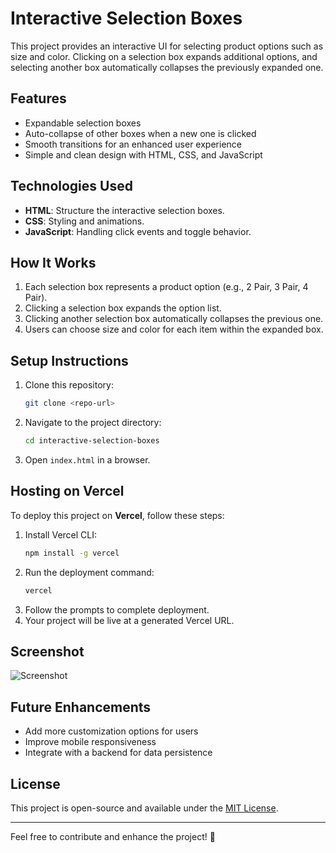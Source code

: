 # Interactive Selection Boxes

This project provides an interactive UI for selecting product options such as size and color. Clicking on a selection box expands additional options, and selecting another box automatically collapses the previously expanded one.

## Features
- Expandable selection boxes
- Auto-collapse of other boxes when a new one is clicked
- Smooth transitions for an enhanced user experience
- Simple and clean design with HTML, CSS, and JavaScript

## Technologies Used
- **HTML**: Structure the interactive selection boxes.
- **CSS**: Styling and animations.
- **JavaScript**: Handling click events and toggle behavior.

## How It Works
1. Each selection box represents a product option (e.g., 2 Pair, 3 Pair, 4 Pair).
2. Clicking a selection box expands the option list.
3. Clicking another selection box automatically collapses the previous one.
4. Users can choose size and color for each item within the expanded box.

## Setup Instructions
1. Clone this repository:
   ```sh
   git clone <repo-url>
   ```
2. Navigate to the project directory:
   ```sh
   cd interactive-selection-boxes
   ```
3. Open `index.html` in a browser.

## Hosting on Vercel
To deploy this project on **Vercel**, follow these steps:
1. Install Vercel CLI:
   ```sh
   npm install -g vercel
   ```
2. Run the deployment command:
   ```sh
   vercel
   ```
3. Follow the prompts to complete deployment.
4. Your project will be live at a generated Vercel URL.

## Screenshot
![Screenshot](task.png) 

## Future Enhancements
- Add more customization options for users
- Improve mobile responsiveness
- Integrate with a backend for data persistence

## License
This project is open-source and available under the [MIT License](LICENSE).

---

Feel free to contribute and enhance the project! 🚀
